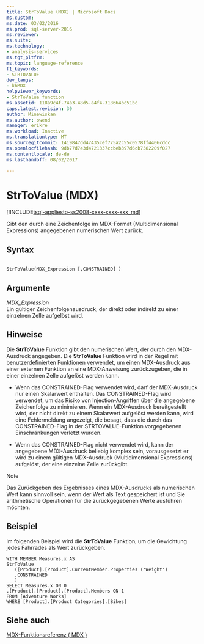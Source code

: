 ```yaml
---
title: StrToValue (MDX) | Microsoft Docs
ms.custom: 
ms.date: 03/02/2016
ms.prod: sql-server-2016
ms.reviewer: 
ms.suite: 
ms.technology:
- analysis-services
ms.tgt_pltfrm: 
ms.topic: language-reference
f1_keywords:
- STRTOVALUE
dev_langs:
- kbMDX
helpviewer_keywords:
- StrToValue function
ms.assetid: 118a9c4f-74a3-48d5-a4f4-318664bc51bc
caps.latest.revision: 30
author: Minewiskan
ms.author: owend
manager: erikre
ms.workload: Inactive
ms.translationtype: MT
ms.sourcegitcommit: 1419847dd47435cef775a2c55c0578ff4406cddc
ms.openlocfilehash: 9db77d7e3d4721337ccbeb397d6cb7382209f027
ms.contentlocale: de-de
ms.lasthandoff: 08/02/2017

---
```

# <a name="strtovalue-mdx"></a>StrToValue (MDX)
[!INCLUDE[tsql-appliesto-ss2008-xxxx-xxxx-xxx_md](../includes/tsql-appliesto-ss2008-xxxx-xxxx-xxx-md.md)]

  Gibt den durch eine Zeichenfolge im MDX-Format (Multidimensional Expressions) angegebenen numerischen Wert zurück.  
  
## <a name="syntax"></a>Syntax  
  
```  
  
StrToValue(MDX_Expression [,CONSTRAINED] )   
```  
  
## <a name="arguments"></a>Argumente  
 *MDX_Expression*  
 Ein gültiger Zeichenfolgenausdruck, der direkt oder indirekt zu einer einzelnen Zelle aufgelöst wird.  
  
## <a name="remarks"></a>Hinweise  
 Die **StrToValue** Funktion gibt den numerischen Wert, der durch den MDX-Ausdruck angegeben. Die **StrToValue** Funktion wird in der Regel mit benutzerdefinierten Funktionen verwendet, um einen MDX-Ausdruck aus einer externen Funktion an eine MDX-Anweisung zurückzugeben, die in einer einzelnen Zelle aufgelöst werden kann.  
  
-   Wenn das CONSTRAINED-Flag verwendet wird, darf der MDX-Ausdruck nur einen Skalarwert enthalten. Das CONSTRAINED-Flag wird verwendet, um das Risiko von Injection-Angriffen über die angegebene Zeichenfolge zu minimieren. Wenn ein MDX-Ausdruck bereitgestellt wird, der nicht direkt zu einem Skalarwert aufgelöst werden kann, wird eine Fehlermeldung angezeigt, die besagt, dass die durch das CONSTRAINED-Flag in der STRTOVALUE-Funktion vorgegebenen Einschränkungen verletzt wurden.  
  
-   Wenn das CONSTRAINED-Flag nicht verwendet wird, kann der angegebene MDX-Ausdruck beliebig komplex sein, vorausgesetzt er wird zu einem gültigen MDX-Ausdruck (Multidimensional Expressions) aufgelöst, der eine einzelne Zelle zurückgibt.  
  
> [!NOTE]  
>  Das Zurückgeben des Ergebnisses eines MDX-Ausdrucks als numerischen Wert kann sinnvoll sein, wenn der Wert als Text gespeichert ist und Sie arithmetische Operationen für die zurückgegebenen Werte ausführen möchten.  
  
## <a name="example"></a>Beispiel  
 Im folgenden Beispiel wird die **StrToValue** Funktion, um die Gewichtung jedes Fahrrades als Wert zurückgeben.  
  
```  
WITH MEMBER Measures.x AS   
StrToValue   
   ([Product].[Product].CurrentMember.Properties ('Weight')  
   ,CONSTRAINED  
   )  
SELECT Measures.x ON 0  
,[Product].[Product].[Product].Members ON 1  
FROM [Adventure Works]  
WHERE [Product].[Product Categories].[Bikes]  
```  
  
## <a name="see-also"></a>Siehe auch  
 [MDX-Funktionsreferenz &#40; MDX &#41;](../mdx/mdx-function-reference-mdx.md)  
  
  

